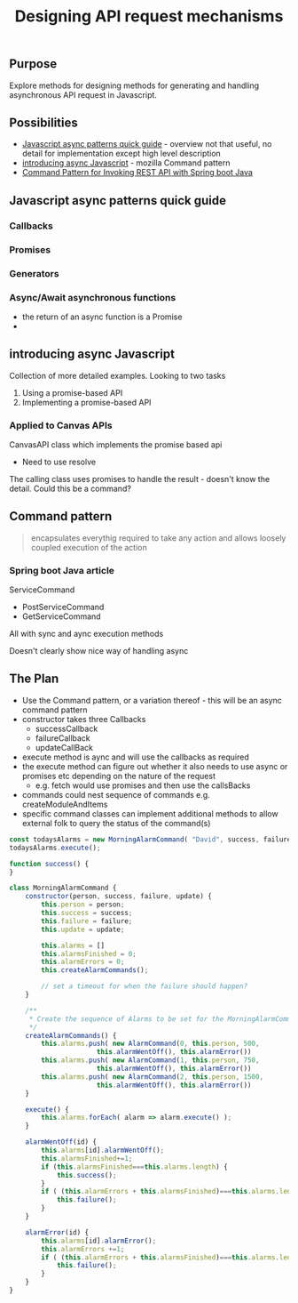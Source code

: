 ﻿---
backlinks:
- title: Web development
  url: /sense/Web-development/web-development.html
title: Designing API request mechanisms
---
## Purpose

Explore methods for designing methods for generating and handling asynchronous API request in Javascript.

## Possibilities

- [Javascript async patterns quick guide](https://www.imaginarycloud.com/blog/async-javascript-patterns-guide/) - overview not that useful, no detail for implementation except high level description
- [introducing async Javascript](https://developer.mozilla.org/en-US/docs/Learn/JavaScript/Asynchronous/Introducing) - mozilla
Command pattern
- [Command Pattern for Invoking REST API with Spring boot Java](https://medium.com/javarevisited/command-pattern-for-invoking-rest-api-with-spring-boot-java-39ef4eb2f568)


## Javascript async patterns quick guide

### Callbacks

### Promises

### Generators

### Async/Await asynchronous functions

- the return of an async function is a Promise
- 

## introducing async Javascript

Collection of more detailed examples.  Looking to two tasks
1. Using a promise-based API
2. Implementing a promise-based API

### Applied to Canvas APIs

CanvasAPI class which implements the promise based api
- Need to use resolve

The calling class uses promises to handle the result - doesn't know the detail.  Could this be a command?



## Command pattern

> encapsulates everythig required to take any action and allows loosely coupled execution of the action


### Spring boot Java article

ServiceCommand
- PostServiceCommand
- GetServiceCommand

All with sync and aync execution methods

Doesn't clearly show nice way of handling async



## The Plan

- Use the Command pattern, or a variation thereof - this will be an async command pattern
- constructor takes three Callbacks
    - successCallback
    - failureCallback
    - updateCallBack
- execute method is aync and will use the callbacks as required
- the execute method can figure out whether it also needs to use async or promises etc depending on the nature of the request
    - e.g. fetch would use promises and then use the callsBacks
- commands could nest sequence of commands e.g. createModuleAndItems
- specific command classes can implement additional methods to allow external folk to query the status of the command(s)

```javascript
const todaysAlarms = new MorningAlarmCommand( "David", success, failure, update);
todaysAlarms.execute();

function success() {
}

class MorningAlarmCommand {
	constructor(person, success, failure, update) {
		this.person = person;
		this.success = success;
		this.failure = failure;
		this.update = update;

	    this.alarms = []
		this.alarmsFinished = 0;
		this.alarmErrors = 0;
		this.createAlarmCommands();

		// set a timeout for when the failure should happen?
	}

    /**
	 * Create the sequence of Alarms to be set for the MorningAlarmCommand
	 */ 
	createAlarmCommands() {
		this.alarms.push( new AlarmCommand(0, this.person, 500, 
		              this.alarmWentOff(), this.alarmError())
		this.alarms.push( new AlarmCommand(1, this.person, 750, 
		              this.alarmWentOff(), this.alarmError())
		this.alarms.push( new AlarmCommand(2, this.person, 1500,
		              this.alarmWentOff(), this.alarmError())
	}

	execute() {
		this.alarms.forEach( alarm => alarm.execute() );
	}

	alarmWentOff(id) {
		this.alarms[id].alarmWentOff();
		this.alarmsFinished+=1;
		if (this.alarmsFinished===this.alarms.length) {
			this.success();
		}
		if ( (this.alarmErrors + this.alarmsFinished)===this.alarms.length) {
			this.failure();
		}
	}

	alarmError(id) {
		this.alarms[id].alarmError();
		this.alarmErrors +=1;
		if ( (this.alarmErrors + this.alarmsFinished)===this.alarms.length) {
			this.failure();
		}
	}
}
```
